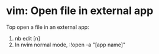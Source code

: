 # vim: Open file in external app

Top open a file in an external app:

1. nb edit [n] <!-- Open the file [n] in nvim.-->
2. In nvim normal mode, :!open -a "[app name]"


